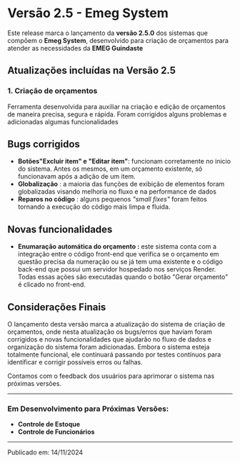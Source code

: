 # Versão 2.5 - Emeg System

Este release marca o lançamento da **versão 2.5.0** dos sistemas que compõem o **Emeg System**, desenvolvido para criação de orçamentos para atender as necessidades da **EMEG Guindaste**

## Atualizações incluídas na Versão 2.5

### 1. **Criação de orçamentos**
Ferramenta desenvolvida para auxiliar na criação e edição de orçamentos de maneira precisa, segura e rápida. Foram corrigidos alguns problemas e adicionadas algumas funcionalidades

## Bugs corrigidos
- **Botões"Excluir item" e "Editar item"**: funcionam corretamente no inicio do sistema. Antes os mesmos, em um orçamento existente, só funcionavam após a adição de um item.
- **Globalização** : a maioria das funções de exibição de elementos foram globalizadas visando melhoria no fluxo e na performance de dados
- **Reparos no código** : alguns pequenos *"small fixes"* foram feitos tornando a execução do código mais limpa e fluida.

## Novas funcionalidades
- **Enumaração automática do orçamento :** este sistema conta com a integração entre o código front-end que verifica se o orçamento em questão precisa da numeração ou se já tem uma existente e  o código back-end que possui um servidor hospedado nos serviços Render. Todas essas ações são executadas quando o botão "Gerar orçamento" é clicado no front-end.

## Considerações Finais
O lançamento desta versão marca a atualização do sistema de criação de orçamentos, onde nesta atualização os bugs/erros que haviam foram corrigidos e novas funcionalidades que ajudarão no fluxo de dados e organização do sistema foram adicionadas. Embora o sistema esteja totalmente funcional, ele continuará passando por testes contínuos para identificar e corrigir possíveis erros ou falhas.

Contamos com o feedback dos usuários para aprimorar o sistema nas próximas versões.

---

### Em Desenvolvimento para Próximas Versões:
- **Controle de Estoque**
- **Controle de Funcionários**

---

Publicado em: 14/11/2024
